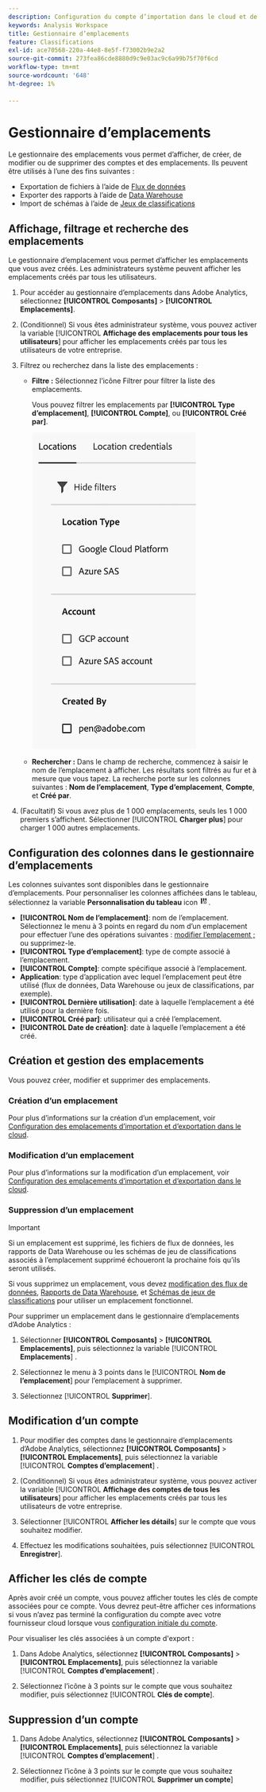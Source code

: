 ```yaml
---
description: Configuration du compte d’importation dans le cloud et de l’emplacement où les données de classification peuvent être chargées
keywords: Analysis Workspace
title: Gestionnaire d’emplacements
feature: Classifications
exl-id: ace70568-220a-44e8-8e5f-f73002b9e2a2
source-git-commit: 273fea86cde8880d9c9e03ac9c6a99b75f70f6cd
workflow-type: tm+mt
source-wordcount: '648'
ht-degree: 1%

---
```


# Gestionnaire d’emplacements

Le gestionnaire des emplacements vous permet d’afficher, de créer, de modifier ou de supprimer des comptes et des emplacements. Ils peuvent être utilisés à l’une des fins suivantes :

* Exportation de fichiers à l’aide de [Flux de données](/help/export/analytics-data-feed/create-feed.md)
* Exporter des rapports à l’aide de [Data Warehouse](/help/export/data-warehouse/create-request/dw-request-report-destinations.md)
* Import de schémas à l’aide de [Jeux de classifications](/help/components/classifications/sets/overview.md)

## Affichage, filtrage et recherche des emplacements

Le gestionnaire d’emplacement vous permet d’afficher les emplacements que vous avez créés. Les administrateurs système peuvent afficher les emplacements créés par tous les utilisateurs.

1. Pour accéder au gestionnaire d’emplacements dans Adobe Analytics, sélectionnez **[!UICONTROL Composants]** > **[!UICONTROL Emplacements]**.

1. (Conditionnel) Si vous êtes administrateur système, vous pouvez activer la variable [!UICONTROL **Affichage des emplacements pour tous les utilisateurs**] pour afficher les emplacements créés par tous les utilisateurs de votre entreprise. <!-- Maybe add a screenshot? This is new functionality -->

1. Filtrez ou recherchez dans la liste des emplacements :

   * **Filtre :** Sélectionnez l’icône Filtrer pour filtrer la liste des emplacements.

     Vous pouvez filtrer les emplacements par **[!UICONTROL Type d’emplacement]**, **[!UICONTROL Compte]**, ou **[!UICONTROL Créé par]**.

     ![Filtres des emplacements](assets/locations-filters.png)

   * **Rechercher :** Dans le champ de recherche, commencez à saisir le nom de l’emplacement à afficher. Les résultats sont filtrés au fur et à mesure que vous tapez. La recherche porte sur les colonnes suivantes : **Nom de l’emplacement**, **Type d’emplacement**, **Compte**, et **Créé par**.

1. (Facultatif) Si vous avez plus de 1 000 emplacements, seuls les 1 000 premiers s’affichent. Sélectionner [!UICONTROL **Charger plus**] pour charger 1 000 autres emplacements.

## Configuration des colonnes dans le gestionnaire d’emplacements

Les colonnes suivantes sont disponibles dans le gestionnaire d’emplacements. Pour personnaliser les colonnes affichées dans le tableau, sélectionnez la variable **Personnalisation du tableau** icon ![Icône Personnaliser le tableau](assets/customize-table-icon.png).

* **[!UICONTROL Nom de l’emplacement]**: nom de l’emplacement. Sélectionnez le menu à 3 points en regard du nom d’un emplacement pour effectuer l’une des opérations suivantes : [modifier l’emplacement ;](/help/components/locations/configure-import-locations.md) ou supprimez-le.
* **[!UICONTROL Type d’emplacement]**: type de compte associé à l’emplacement.
* **[!UICONTROL Compte]**: compte spécifique associé à l’emplacement.
* **Application**: type d’application avec lequel l’emplacement peut être utilisé (flux de données, Data Warehouse ou jeux de classifications, par exemple).
* **[!UICONTROL Dernière utilisation]**: date à laquelle l’emplacement a été utilisé pour la dernière fois.
* **[!UICONTROL Créé par]**: utilisateur qui a créé l’emplacement.
* **[!UICONTROL Date de création]**: date à laquelle l’emplacement a été créé.

## Création et gestion des emplacements

Vous pouvez créer, modifier et supprimer des emplacements.

### Création d’un emplacement

Pour plus d’informations sur la création d’un emplacement, voir [Configuration des emplacements d’importation et d’exportation dans le cloud](/help/components/locations/configure-import-locations.md).

<!-- Do I need to add some steps here about how to create a location and then assign that location to be used with DF, DW, or Classifications sets? Need to hear back from Ron and team whether we are including this functionality -->

### Modification d’un emplacement

Pour plus d’informations sur la modification d’un emplacement, voir [Configuration des emplacements d’importation et d’exportation dans le cloud](/help/components/locations/configure-import-locations.md).

### Suppression d’un emplacement

>[!IMPORTANT]
>
>Si un emplacement est supprimé, les fichiers de flux de données, les rapports de Data Warehouse ou les schémas de jeu de classifications associés à l’emplacement supprimé échoueront la prochaine fois qu’ils seront utilisés.
>
>Si vous supprimez un emplacement, vous devez [modification des flux de données](/help/export/analytics-data-feed/create-feed.md), [Rapports de Data Warehouse](/help/export/data-warehouse/create-request/dw-request-report-destinations.md), et [Schémas de jeux de classifications](/help/components/classifications/sets/manage/schema.md) pour utiliser un emplacement fonctionnel.

Pour supprimer un emplacement dans le gestionnaire d’emplacements d’Adobe Analytics :

1. Sélectionner **[!UICONTROL Composants]** > **[!UICONTROL Emplacements]**, puis sélectionnez la variable [!UICONTROL **Emplacements**] .

1. Sélectionnez le menu à 3 points dans le [!UICONTROL **Nom de l’emplacement**] pour l’emplacement à supprimer.

1. Sélectionnez [!UICONTROL **Supprimer**].

## Modification d’un compte

1. Pour modifier des comptes dans le gestionnaire d’emplacements d’Adobe Analytics, sélectionnez **[!UICONTROL Composants]** > **[!UICONTROL Emplacements]**, puis sélectionnez la variable [!UICONTROL **Comptes d’emplacement**] .

1. (Conditionnel) Si vous êtes administrateur système, vous pouvez activer la variable [!UICONTROL **Affichage des comptes de tous les utilisateurs**] pour afficher les emplacements créés par tous les utilisateurs de votre entreprise. <!-- Maybe add a screenshot? This is new functionality -->


1. Sélectionner [!UICONTROL **Afficher les détails**] sur le compte que vous souhaitez modifier.

1. Effectuez les modifications souhaitées, puis sélectionnez [!UICONTROL **Enregistrer**].

## Afficher les clés de compte

Après avoir créé un compte, vous pouvez afficher toutes les clés de compte associées pour ce compte. Vous devrez peut-être afficher ces informations si vous n’avez pas terminé la configuration du compte avec votre fournisseur cloud lorsque vous [configuration initiale du compte](/help/components/locations/configure-import-accounts.md).

Pour visualiser les clés associées à un compte d&#39;export :

1. Dans Adobe Analytics, sélectionnez **[!UICONTROL Composants]** > **[!UICONTROL Emplacements]**, puis sélectionnez la variable [!UICONTROL **Comptes d’emplacement**] .

1. Sélectionnez l’icône à 3 points sur le compte que vous souhaitez modifier, puis sélectionnez [!UICONTROL **Clés de compte**].

## Suppression d’un compte

1. Dans Adobe Analytics, sélectionnez **[!UICONTROL Composants]** > **[!UICONTROL Emplacements]**, puis sélectionnez la variable [!UICONTROL **Comptes d’emplacement**] .

1. Sélectionnez l’icône à 3 points sur le compte que vous souhaitez modifier, puis sélectionnez [!UICONTROL **Supprimer un compte**]
